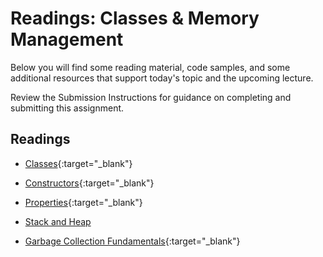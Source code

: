 # Readings: Classes & Memory Management

Below you will find some reading material, code samples, and some additional resources that support today's topic and the upcoming lecture.

Review the Submission Instructions for guidance on completing and submitting this assignment.

## Readings

- [Classes](https://docs.microsoft.com/en-us/dotnet/csharp/programming-guide/classes-and-structs/classes){:target="_blank"}

<!-- Mix it up! Create the questions with pointed answers, fill in the blank, or opinion/open ended -->

- [Constructors](https://docs.microsoft.com/en-us/dotnet/csharp/programming-guide/classes-and-structs/constructors){:target="_blank"}

<!-- Mix it up! Create the questions with pointed answers, fill in the blank, or opinion/open ended -->

- [Properties](https://docs.microsoft.com/en-us/dotnet/csharp/programming-guide/classes-and-structs/properties){:target="_blank"}

<!-- Mix it up! Create the questions with pointed answers, fill in the blank, or opinion/open ended -->

- [Stack and Heap](https://www.c-sharpcorner.com/article/C-Sharp-heaping-vs-stacking-in-net-part-i/)

<!-- Mix it up! Create the questions with pointed answers, fill in the blank, or opinion/open ended -->

- [Garbage Collection Fundamentals](https://docs.microsoft.com/en-us/dotnet/standard/garbage-collection/fundamentals){:target="_blank"}

<!-- Mix it up! Create the questions with pointed answers, fill in the blank, or opinion/open ended -->

<!-- NOTE: "additional resources" may not be relevant for every class. Omit this section or any of the sections below if you don't have anything for your students here -->